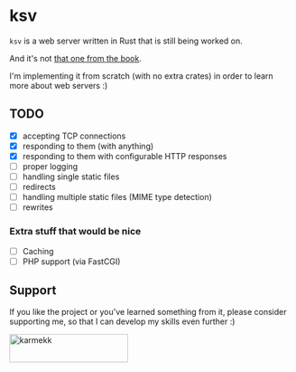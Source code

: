 # ksv

`ksv` is a web server written in Rust that is still being worked on.

And it's not [that one from the book](https://doc.rust-lang.org/book/ch20-00-final-project-a-web-server.html).

I'm implementing it from scratch (with no extra crates) in order to
learn more about web servers :)

## TODO

- [x] accepting TCP connections
- [x] responding to them (with anything)
- [x] responding to them with configurable HTTP responses
- [ ] proper logging
- [ ] handling single static files
- [ ] redirects
- [ ] handling multiple static files (MIME type detection)
- [ ] rewrites

### Extra stuff that would be nice

- [ ] Caching
- [ ] PHP support (via FastCGI)

## Support

If you like the project or you've learned something from it,
please consider supporting me, so that I can develop my skills even further :)

<p><a href="https://www.buymeacoffee.com/karmekk"> <img align="left" src="https://cdn.buymeacoffee.com/buttons/v2/default-yellow.png" height="50" width="210" alt="karmekk" /></a></p><br><br>